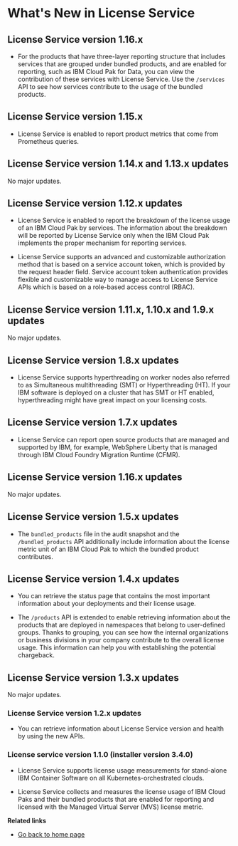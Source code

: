 
# What's New in License Service

## License Service version 1.16.x

- For the products that have three-layer reporting structure that includes services that are grouped under bundled products, and are enabled for reporting, such as IBM Cloud Pak for Data, you can view the contribution of these services with License Service. Use the `/services` API to see how services contribute to the usage of the bundled products. 

## License Service version 1.15.x

- License Service is enabled to report product metrics that come from Prometheus queries.

## License Service version 1.14.x and 1.13.x updates

No major updates.

## License Service version 1.12.x updates

- License Service is enabled to report the breakdown of the license usage of an IBM Cloud Pak by services. The information about the breakdown will be reported by License Service only when the IBM Cloud Pak implements the proper mechanism for reporting services.

- License Service supports an advanced and customizable authorization method that is based on a service account token, which is provided by the request header field. Service account token authentication provides flexible and customizable way to manage access to License Service APIs which is based on a role-based access control (RBAC).

## License Service version 1.11.x, 1.10.x and 1.9.x updates

No major updates.

## License Service version 1.8.x updates

- License Service supports hyperthreading on worker nodes also referred to as Simultaneous multithreading (SMT) or Hyperthreading (HT). If your IBM software is deployed on a cluster that has SMT or HT enabled, hyperthreading might have great impact on your licensing costs.

## License Service version 1.7.x updates

- License Service can report open source products that are  managed and supported by IBM, for example, WebSphere Liberty that is managed through IBM Cloud Foundry Migration Runtime (CFMR).

## License Service version 1.16.x updates

No major updates.

## License Service version 1.5.x updates

- The `bundled_products` file in the audit snapshot and the `/bundled_products` API additionally include information about the license metric unit of an IBM Cloud Pak to which the bundled product contributes.

## License Service version 1.4.x updates

- You can retrieve the status page that contains the most important information about your deployments and their license usage.

- The `/products` API is extended to enable retrieving information about the products that are deployed in namespaces that belong to user-defined groups. Thanks to grouping, you can see how the internal organizations or business divisions in your company contribute to the overall license usage. This information can help you with establishing the potential chargeback.

## License Service version 1.3.x updates

No major updates.

### License Service version 1.2.x updates

- You can retrieve information about License Service version and health by using the new APIs.

### License service version 1.1.0 (installer version 3.4.0)

- License Service supports license usage measurements for stand-alone IBM Container Software on all Kubernetes-orchestrated clouds.

- License Service collects and measures the license usage of IBM Cloud Paks and their bundled products that are enabled for reporting and licensed with the Managed Virtual Server (MVS) license metric.

<b>Related links</b>

- [Go back to home page](../License_Service_main.md#documentation)
